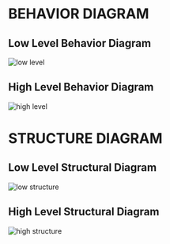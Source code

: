 # BEHAVIOR DIAGRAM

## Low Level Behavior Diagram

![low level](https://user-images.githubusercontent.com/98867749/153473901-3920ec43-5d82-4e16-9589-0c519afc1572.jpg)

## High Level Behavior Diagram

![high level](https://user-images.githubusercontent.com/98867749/153474457-29ef3072-4f39-4466-a5ea-9519939ee4d7.jpg)

# STRUCTURE DIAGRAM

## Low Level Structural Diagram


![low structure](https://user-images.githubusercontent.com/98867749/153475048-b655b55f-64c2-4e15-87e2-526990303c5e.jpg)

## High Level Structural Diagram

![high structure](https://user-images.githubusercontent.com/98867749/153475616-ca100f54-c695-43c3-97a2-8c273b22ea5a.jpg)
